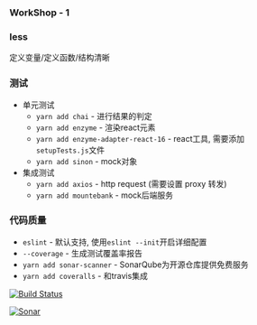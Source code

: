 ### WorkShop - 1

### less
定义变量/定义函数/结构清晰

### 测试
* 单元测试
  * `yarn add chai` - 进行结果的判定
  * `yarn add enzyme` - 渲染react元素
  * `yarn add enzyme-adapter-react-16` - react工具, 需要添加`setupTests.js`文件
  * `yarn add sinon` - mock对象
* 集成测试
  * `yarn add axios` - http request (需要设置 proxy 转发)
  * `yarn add mountebank` - mock后端服务

### 代码质量
* `eslint` - 默认支持, 使用`eslint --init`开启详细配置
* `--coverage` - 生成测试覆盖率报告
* `yarn add sonar-scanner` - SonarQube为开源仓库提供免费服务
* `yarn add coveralls` - 和travis集成

[![Build Status](https://travis-ci.org/Anddd7/react-workshop-extension.svg?branch=workshop-3)](https://github.com/Anddd7/react-workshop-extension)

[![Sonar](https://sonarcloud.io/api/project_badges/measure?project=react-workshop-extension&metric=ncloc)](https://github.com/Anddd7/react-workshop-extension)